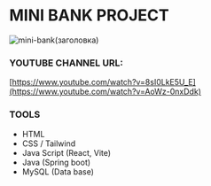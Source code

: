 # MINI BANK PROJECT


![mini-bank(заголовка)](https://github.com/DavlatbekRabbimov/Authentication-react-project/assets/110993036/d9c16a72-0727-497d-b9ac-aad7eade5e9f)
### YOUTUBE CHANNEL URL: 
[https://www.youtube.com/watch?v=8sI0LkE5U_E](https://www.youtube.com/watch?v=AoWz-0nxDdk)

### TOOLS
- HTML
- CSS / Tailwind
- Java Script (React, Vite)
- Java (Spring boot)
- MySQL (Data base)
